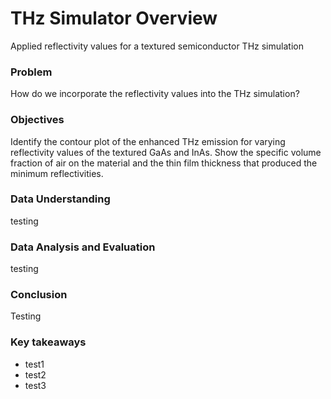 # THz Simulator Overview
Applied reflectivity values for a textured semiconductor THz simulation

### Problem
How do we incorporate the reflectivity values into the THz simulation?

### Objectives
Identify the contour plot of the enhanced THz emission for varying reflectivity values of the textured GaAs and InAs. Show the specific volume fraction of air on the material and the thin film thickness that produced the minimum reflectivities.

### Data Understanding
testing

### Data Analysis and Evaluation
testing

### Conclusion
Testing

### Key takeaways
- test1
- test2
- test3


